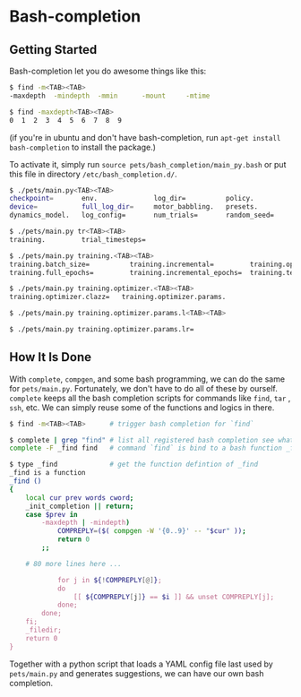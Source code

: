 # Bash-completion

## Getting Started
Bash-completion let you do awesome things like this:
```bash
$ find -m<TAB><TAB>
-maxdepth  -mindepth  -mmin      -mount     -mtime

$ find -maxdepth<TAB><TAB>
0  1  2  3  4  5  6  7  8  9
```
(if you're in ubuntu and don't have bash-completion, run
`apt-get install bash-completion` to install the package.)

To activate it, simply run `source pets/bash_completion/main_py.bash` or put
this file in directory `/etc/bash_completion.d/`.

```bash
$ ./pets/main.py<TAB><TAB>
checkpoint=       env.              log_dir=          policy.           training.
device=           full_log_dir=     motor_babbling.   presets.          trial_timesteps=
dynamics_model.   log_config=       num_trials=       random_seed=

$ ./pets/main.py tr<TAB><TAB>
training.         trial_timesteps=

$ ./pets/main.py training.<TAB><TAB>
training.batch_size=          training.incremental=         training.optimizer.
training.full_epochs=         training.incremental_epochs=  training.testing.

$ ./pets/main.py training.optimizer.<TAB><TAB>
training.optimizer.clazz=   training.optimizer.params.

$ ./pets/main.py training.optimizer.params.l<TAB><TAB>

$ ./pets/main.py training.optimizer.params.lr=
```

## How It Is Done

With `complete`, `compgen`, and some bash programming, we can do the same for
`pets/main.py`. Fortunately, we don't have to do all of these by ourself.
`complete` keeps all the bash completion scripts for commands like `find`, `tar`
, `ssh`, etc. We can simply reuse some of the functions and logics in there.
```bash
$ find -m<TAB><TAB>      # trigger bash completion for `find`

$ complete | grep "find" # list all registered bash completion see what is used by find
complete -F _find find   # command `find` is bind to a bash function _find through `-F` argument

$ type _find             # get the function defintion of _find
_find is a function
_find ()
{
    local cur prev words cword;
    _init_completion || return;
    case $prev in
        -maxdepth | -mindepth)
            COMPREPLY=($( compgen -W '{0..9}' -- "$cur" ));
            return 0
        ;;

    # 80 more lines here ...

            for j in ${!COMPREPLY[@]};
            do
                [[ ${COMPREPLY[j]} == $i ]] && unset COMPREPLY[j];
            done;
        done;
    fi;
    _filedir;
    return 0
}
```

Together with a python script that loads a YAML config file last used by
`pets/main.py` and generates suggestions, we can have our own bash completion.
